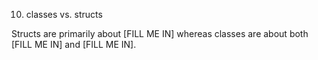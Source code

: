 10. classes vs. structs

Structs are primarily about [FILL ME IN] whereas classes are about both [FILL ME IN] and [FILL ME IN].

